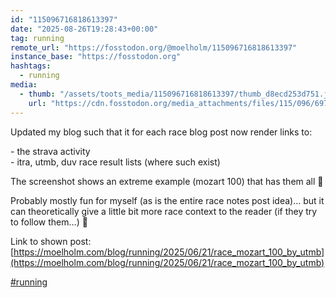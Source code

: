 ```yaml
---
id: "115096716818613397"
date: "2025-08-26T19:28:43+00:00"
tag: running
remote_url: "https://fosstodon.org/@moelholm/115096716818613397"
instance_base: "https://fosstodon.org"
hashtags:
  - running
media:
  - thumb: "/assets/toots_media/115096716818613397/thumb_d8ecd253d751.jpeg"
    url: "https://cdn.fosstodon.org/media_attachments/files/115/096/697/489/438/184/original/7798dbc3f7c7a01c.jpeg"
---
```

Updated my blog such that it for each race blog post now render links to:

\- the strava activity  
\- itra, utmb, duv race result lists (where such exist)

The screenshot shows an extreme example (mozart 100) that has them all 🤠

Probably mostly fun for myself (as is the entire race notes post idea)… but it can theoretically give a little bit more race context to the reader (if they try to follow them…) 🙂

Link to shown post: [https://moelholm.com/blog/running/2025/06/21/race_mozart_100_by_utmb](https://moelholm.com/blog/running/2025/06/21/race_mozart_100_by_utmb)

[#running](https://fosstodon.org/tags/running)
